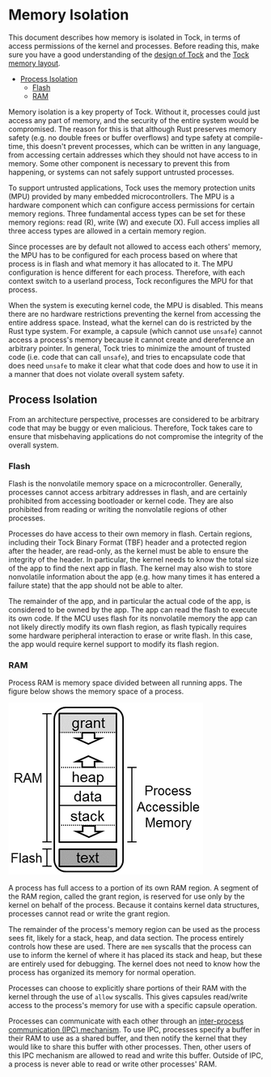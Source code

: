 Memory Isolation
=============

This document describes how memory is isolated in Tock, in terms of access
permissions of the kernel and processes.  Before reading this, make sure you
have a good understanding of the [design of Tock](Design.md) and the [Tock
memory layout](Memory_Layout.md).

<!-- toc -->

<!-- Build table of contents with tools/toc.sh -->

  - [Process Isolation](#process-isolation)
    - [Flash](#flash)
    - [RAM](#ram)

<!-- tocstop -->

Memory isolation is a key property of Tock. Without it, processes could just
access any part of memory, and the security of the entire system would be
compromised. The reason for this is that although Rust preserves memory safety (e.g. no double frees or
buffer overflows) and type safety at compile-time, this doesn't prevent
processes, which can be written in any language, from accessing certain
addresses which they should not have access to in memory. Some other component
is necessary to prevent this from happening, or systems can not safely support
untrusted processes.

To support untrusted applications, Tock uses the memory protection units (MPU)
provided by many embedded microcontrollers. The MPU is a hardware component
which can configure access permissions for certain memory regions. Three
fundamental access types can be set for these memory regions: read (R), write
(W) and execute (X). Full access implies all three access types are allowed in a
certain memory region.

Since processes are by default not allowed to access each others' memory, the MPU
has to be configured for each process based on where that process is in flash
and what memory it has allocated to it. The MPU configuration is hence
different for each process. Therefore, with each context switch to a userland
process, Tock reconfigures the MPU for that process.

When the system is executing kernel code, the MPU is disabled. This means there
are no hardware restrictions preventing the kernel from accessing the entire
address space. Instead, what the kernel can do is restricted by the
Rust type system. For example, a capsule (which cannot use `unsafe`) cannot access
a process's memory because it cannot create and dereference an arbitrary
pointer. In general, Tock tries to minimize the amount of trusted code (i.e.
code that can call `unsafe`), and tries to encapsulate code that does need
`unsafe` to make it clear what that code does and how to use it in a manner that
does not violate overall system safety.


## Process Isolation

From an architecture perspective, processes are considered to be arbitrary code
that may be buggy or even malicious. Therefore, Tock takes care to ensure that
misbehaving applications do not compromise the integrity of the overall system.

### Flash

Flash is the nonvolatile memory space on a microcontroller. Generally, processes
cannot access arbitrary addresses in flash, and are certainly prohibited from
accessing bootloader or kernel code. They are also prohibited from reading or
writing the nonvolatile regions of other processes.

Processes do have access to their own memory in flash. Certain regions,
including their Tock Binary Format (TBF) header and a protected region after the
header, are read-only, as the kernel must be able to ensure the integrity of the
header. In particular, the kernel needs to know the total size of the app to find
the next app in flash. The kernel may also wish to store nonvolatile information
about the app (e.g. how many times it has entered a failure state) that the app
should not be able to alter.

The remainder of the app, and in particular the actual code of the app, is
considered to be owned by the app. The app can read the flash to execute its own
code. If the MCU uses flash for its nonvolatile memory the app can not likely
directly modify its own flash region, as flash typically requires some hardware
peripheral interaction to erase or write flash. In this case, the app would
require kernel support to modify its flash region.


### RAM

Process RAM is memory space divided between all running apps. The figure below
shows the memory space of a process.

![Process' RAM](processram.png)

A process has full access to a portion of its own RAM region. A segment of the
RAM region, called the grant region, is reserved for use only by the kernel on
behalf of the process. Because it contains kernel data structures, processes
cannot read or write the grant region.

The remainder of the process's memory region can be used as the process sees
fit, likely for a stack, heap, and data section. The process entirely controls
how these are used. There are `mem` syscalls that the process can use to inform
the kernel of where it has placed its stack and heap, but these are entirely
used for debugging. The kernel does not need to know how the process has
organized its memory for normal operation.

Processes can choose to explicitly share portions of their RAM with the kernel
through the use of `allow` syscalls. This gives capsules read/write access to
the process's memory for use with a specific capsule operation.

Processes can communicate with each other through an [inter-process
communication (IPC) mechanism](https://book.tockos.org/tutorials/05_ipc.html).
To use IPC, processes specify a buffer in their RAM to use as a shared buffer,
and then notify the kernel that they would like to share this buffer with other
processes. Then, other users of this IPC mechanism are allowed to read and write
this buffer. Outside of IPC, a process is never able to read or write other
processes' RAM.
